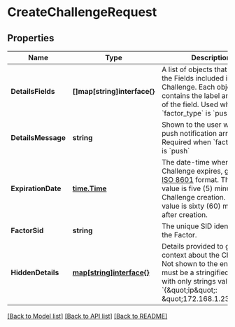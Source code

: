# CreateChallengeRequest

## Properties

Name | Type | Description | Notes
------------ | ------------- | ------------- | -------------
**DetailsFields** | **[]map[string]interface{}** | A list of objects that describe the Fields included in the Challenge. Each object contains the label and value of the field. Used when &#x60;factor_type&#x60; is &#x60;push&#x60;. | [optional] 
**DetailsMessage** | **string** | Shown to the user when the push notification arrives. Required when &#x60;factor_type&#x60; is &#x60;push&#x60; | [optional] 
**ExpirationDate** | [**time.Time**](time.Time.md) | The date-time when this Challenge expires, given in [ISO 8601](https://en.wikipedia.org/wiki/ISO_8601) format. The default value is five (5) minutes after Challenge creation. The max value is sixty (60) minutes after creation. | [optional] 
**FactorSid** | **string** | The unique SID identifier of the Factor. | 
**HiddenDetails** | [**map[string]interface{}**](.md) | Details provided to give context about the Challenge. Not shown to the end user. It must be a stringified JSON with only strings values eg. &#x60;{\&quot;ip\&quot;: \&quot;172.168.1.234\&quot;}&#x60; | [optional] 

[[Back to Model list]](../README.md#documentation-for-models) [[Back to API list]](../README.md#documentation-for-api-endpoints) [[Back to README]](../README.md)



